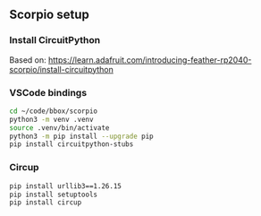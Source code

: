 
## Scorpio setup

### Install CircuitPython

Based on:
https://learn.adafruit.com/introducing-feather-rp2040-scorpio/install-circuitpython

### VSCode bindings

```bash
cd ~/code/bbox/scorpio
python3 -m venv .venv
source .venv/bin/activate
python3 -m pip install --upgrade pip
pip install circuitpython-stubs
```

### Circup

```bash
pip install urllib3==1.26.15
pip install setuptools
pip install circup
```
